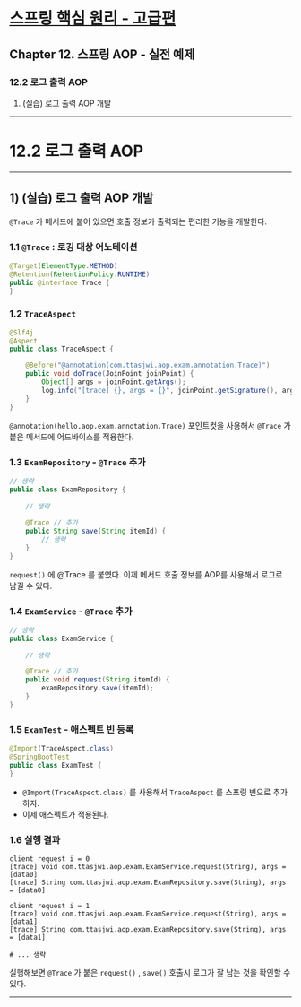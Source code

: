 # <a href = "../README.md" target="_blank">스프링 핵심 원리 - 고급편</a>
## Chapter 12. 스프링 AOP - 실전 예제
### 12.2 로그 출력 AOP
1) (실습) 로그 출력 AOP 개발

---

# 12.2 로그 출력 AOP

---

## 1) (실습) 로그 출력 AOP 개발
`@Trace` 가 메서드에 붙어 있으면 호출 정보가 출력되는 편리한 기능을 개발한다.

### 1.1 `@Trace` : 로깅 대상 어노테이션
```java
@Target(ElementType.METHOD)
@Retention(RetentionPolicy.RUNTIME)
public @interface Trace {
}
```

### 1.2 `TraceAspect`
```java
@Slf4j
@Aspect
public class TraceAspect {

    @Before("@annotation(com.ttasjwi.aop.exam.annotation.Trace)")
    public void doTrace(JoinPoint joinPoint) {
        Object[] args = joinPoint.getArgs();
        log.info("[trace] {}, args = {}", joinPoint.getSignature(), args);
    }
}
```
`@annotation(hello.aop.exam.annotation.Trace)` 포인트컷을 사용해서 `@Trace` 가 붙은 메서드에
어드바이스를 적용한다.

### 1.3 `ExamRepository` - `@Trace` 추가
```java
// 생략
public class ExamRepository {
    
    // 생략
    
    @Trace // 추가
    public String save(String itemId) {
        // 생략
    }
}
```
`request()` 에 @Trace 를 붙였다. 이제 메서드 호출 정보를 AOP를 사용해서 로그로 남길 수 있다.

### 1.4 `ExamService` - `@Trace` 추가
```java
// 생략
public class ExamService {
    
    // 생략

    @Trace // 추가
    public void request(String itemId) {
        examRepository.save(itemId);
    }
}
```

### 1.5 `ExamTest` - 애스펙트 빈 등록
```java
@Import(TraceAspect.class)
@SpringBootTest
public class ExamTest {
}
```
- `@Import(TraceAspect.class)` 를 사용해서 `TraceAspect` 를 스프링 빈으로 추가하자.
- 이제 애스펙트가 적용된다.

### 1.6 실행 결과
```shell
client request i = 0
[trace] void com.ttasjwi.aop.exam.ExamService.request(String), args = [data0]
[trace] String com.ttasjwi.aop.exam.ExamRepository.save(String), args = [data0]

client request i = 1
[trace] void com.ttasjwi.aop.exam.ExamService.request(String), args = [data1]
[trace] String com.ttasjwi.aop.exam.ExamRepository.save(String), args = [data1]

# ... 생략
```
실행해보면 `@Trace` 가 붙은 `request()` , `save()` 호출시 로그가 잘 남는 것을 확인할 수 있다.

---
